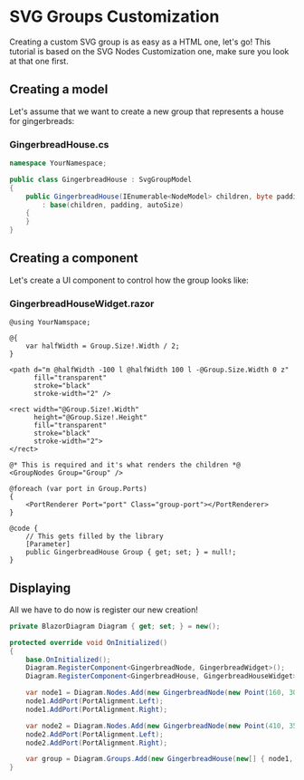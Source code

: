 # SVG Groups Customization

Creating a custom SVG group is as easy as a HTML one, let's go! This tutorial is based on the SVG Nodes Customization one, make sure you look at that one first.

## Creating a model

Let's assume that we want to create a new group that represents a house for gingerbreads:

### GingerbreadHouse.cs
```csharp
namespace YourNamespace;

public class GingerbreadHouse : SvgGroupModel
{
    public GingerbreadHouse(IEnumerable<NodeModel> children, byte padding = 30, bool autoSize = true)
        : base(children, padding, autoSize)
    {
    }
}
```

## Creating a component

Let's create a UI component to control how the group looks like:

### GingerbreadHouseWidget.razor
```razor
@using YourNamspace;

@{
    var halfWidth = Group.Size!.Width / 2;
}

<path d="m @halfWidth -100 l @halfWidth 100 l -@Group.Size.Width 0 z" 
      fill="transparent" 
      stroke="black" 
      stroke-width="2" />

<rect width="@Group.Size!.Width" 
      height="@Group.Size!.Height" 
      fill="transparent" 
      stroke="black" 
      stroke-width="2">
</rect>

@* This is required and it's what renders the children *@
<GroupNodes Group="Group" />

@foreach (var port in Group.Ports)
{
    <PortRenderer Port="port" Class="group-port"></PortRenderer>
}

@code {
    // This gets filled by the library
    [Parameter]
    public GingerbreadHouse Group { get; set; } = null!;
}
```

## Displaying

All we have to do now is register our new creation!

```csharp
private BlazorDiagram Diagram { get; set; } = new();

protected override void OnInitialized()
{
    base.OnInitialized();
    Diagram.RegisterComponent<GingerbreadNode, GingerbreadWidget>();
    Diagram.RegisterComponent<GingerbreadHouse, GingerbreadHouseWidget>();

    var node1 = Diagram.Nodes.Add(new GingerbreadNode(new Point(160, 300)));
    node1.AddPort(PortAlignment.Left);
    node1.AddPort(PortAlignment.Right);

    var node2 = Diagram.Nodes.Add(new GingerbreadNode(new Point(410, 350)));
    node2.AddPort(PortAlignment.Left);
    node2.AddPort(PortAlignment.Right);

    var group = Diagram.Groups.Add(new GingerbreadHouse(new[] { node1, node2 }, padding: 50));
}
```